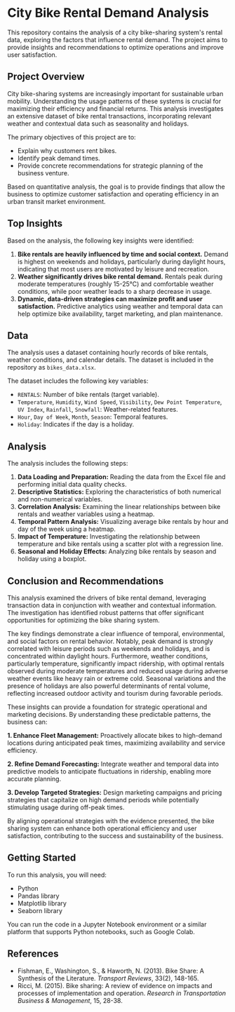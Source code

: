 # City Bike Rental Demand Analysis

This repository contains the analysis of a city bike-sharing system's rental data, exploring the factors that influence rental demand. The project aims to provide insights and recommendations to optimize operations and improve user satisfaction.

## Project Overview

City bike-sharing systems are increasingly important for sustainable urban mobility. Understanding the usage patterns of these systems is crucial for maximizing their efficiency and financial returns. This analysis investigates an extensive dataset of bike rental transactions, incorporating relevant weather and contextual data such as seasonality and holidays.

The primary objectives of this project are to:

*   Explain why customers rent bikes.
*   Identify peak demand times.
*   Provide concrete recommendations for strategic planning of the business venture.

Based on quantitative analysis, the goal is to provide findings that allow the business to optimize customer satisfaction and operating efficiency in an urban transit market environment.

## Top Insights

Based on the analysis, the following key insights were identified:

1.  **Bike rentals are heavily influenced by time and social context.** Demand is highest on weekends and holidays, particularly during daylight hours, indicating that most users are motivated by leisure and recreation.
2.  **Weather significantly drives bike rental demand.** Rentals peak during moderate temperatures (roughly 15-25°C) and comfortable weather conditions, while poor weather leads to a sharp decrease in usage.
3.  **Dynamic, data-driven strategies can maximize profit and user satisfaction.** Predictive analytics using weather and temporal data can help optimize bike availability, target marketing, and plan maintenance.

## Data

The analysis uses a dataset containing hourly records of bike rentals, weather conditions, and calendar details. The dataset is included in the repository as `bikes_data.xlsx`.

The dataset includes the following key variables:

*   `RENTALS`: Number of bike rentals (target variable).
*   `Temperature`, `Humidity`, `Wind Speed`, `Visibility`, `Dew Point Temperature`, `UV Index`, `Rainfall`, `Snowfall`: Weather-related features.
*   `Hour`, `Day of Week`, `Month`, `Season`: Temporal features.
*   `Holiday`: Indicates if the day is a holiday.

## Analysis

The analysis includes the following steps:

1.  **Data Loading and Preparation:** Reading the data from the Excel file and performing initial data quality checks.
2.  **Descriptive Statistics:** Exploring the characteristics of both numerical and non-numerical variables.
3.  **Correlation Analysis:** Examining the linear relationships between bike rentals and weather variables using a heatmap.
4.  **Temporal Pattern Analysis:** Visualizing average bike rentals by hour and day of the week using a heatmap.
5.  **Impact of Temperature:** Investigating the relationship between temperature and bike rentals using a scatter plot with a regression line.
6.  **Seasonal and Holiday Effects:** Analyzing bike rentals by season and holiday using a boxplot.

## Conclusion and Recommendations

This analysis examined the drivers of bike rental demand, leveraging transaction data in conjunction with weather and contextual information. The investigation has identified robust patterns that offer significant opportunities for optimizing the bike sharing system.

The key findings demonstrate a clear influence of temporal, environmental, and social factors on rental behavior. Notably, peak demand is strongly correlated with leisure periods such as weekends and holidays, and is concentrated within daylight hours. Furthermore, weather conditions, particularly temperature, significantly impact ridership, with optimal rentals observed during moderate temperatures and reduced usage during adverse weather events like heavy rain or extreme cold. Seasonal variations and the presence of holidays are also powerful determinants of rental volume, reflecting increased outdoor activity and tourism during favorable periods.

These insights can provide a foundation for strategic operational and marketing decisions. By understanding these predictable patterns, the business can:

**1. Enhance Fleet Management:** Proactively allocate bikes to high-demand locations during anticipated peak times, maximizing availability and service efficiency.

**2. Refine Demand Forecasting:** Integrate weather and temporal data into predictive models to anticipate fluctuations in ridership, enabling more accurate planning.

**3. Develop Targeted Strategies:** Design marketing campaigns and pricing strategies that capitalize on high demand periods while potentially stimulating usage during off-peak times.

By aligning operational strategies with the evidence presented, the bike sharing system can enhance both operational efficiency and user satisfaction, contributing to the success and sustainability of the business.

## Getting Started

To run this analysis, you will need:

*   Python
*   Pandas library
*   Matplotlib library
*   Seaborn library

You can run the code in a Jupyter Notebook environment or a similar platform that supports Python notebooks, such as Google Colab.

## References

*   Fishman, E., Washington, S., & Haworth, N. (2013). Bike Share: A Synthesis of the Literature. *Transport Reviews*, 33(2), 148-165.
*   Ricci, M. (2015). Bike sharing: A review of evidence on impacts and processes of implementation and operation. *Research in Transportation Business & Management*, 15, 28-38.
